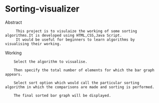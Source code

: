 # Sorting-visualizer

Abstract
 
         This project is to visulaize the working of some sorting algorithms.It is developed using HTML,CSS,Java Script.
         It would be useful for beginners to learn algorithms by visualising their working.
         
Working

        Select the algorithm to visualise.
        
        Then specify the total number of elements for which the bar graph appears.
        
        Select sort option which would call the particular sorting algorithm in which the comparisons are made and sorting is performed.
        
        The final sorted bar graph will be displayed.
